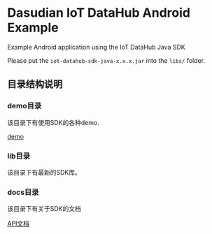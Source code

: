 # Dasudian IoT DataHub Android Example

Example Android application using the IoT DataHub Java SDK

Please put the `iot-datahub-sdk-java-x.x.x.jar` into the `libs/` folder.

## 目录结构说明

### demo目录
该目录下有使用SDK的各种demo.

[demo](./demo/src/com/dasudian/iot_datahub_sdk_demo_android/MainActivity.java)

### lib目录
该目录下有最新的SDK库。

### docs目录
该目录下有关于SDK的文档

[API文档](./docs/API.md)
